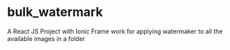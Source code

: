 # bulk_watermark
 A React JS Project with Ionic Frame work for applying watermaker to all the available images in a folder
